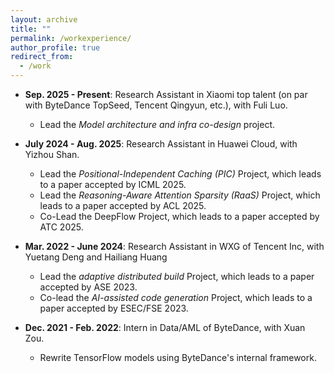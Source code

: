 ```yaml
---
layout: archive
title: ""
permalink: /workexperience/
author_profile: true
redirect_from:
  - /work
---
```


* **Sep. 2025 - Present**: Research Assistant in Xiaomi top talent (on par with ByteDance TopSeed, Tencent Qingyun, etc.), with Fuli Luo.
  * Lead the *Model architecture and infra co-design* project.

* **July 2024 - Aug. 2025**: Research Assistant in Huawei Cloud, with Yizhou Shan.
  * Lead the *Positional-Independent Caching (PIC)* Project, which leads to a paper accepted by ICML 2025.
  * Lead the *Reasoning-Aware Attention Sparsity (RaaS)* Project, which leads to a paper accepted by ACL 2025.
  * Co-Lead the DeepFlow Project, which leads to a paper accepted by ATC 2025.

* **Mar. 2022 - June 2024**: Research Assistant in WXG of Tencent Inc, with Yuetang Deng and Hailiang Huang
  * Lead the *adaptive distributed build* Project, which leads to a paper accepted by ASE 2023.
  * Co-lead the *AI-assisted code generation* Project, which leads to a paper accepted by ESEC/FSE 2023.

* **Dec. 2021 - Feb. 2022**: Intern in Data/AML of ByteDance, with Xuan Zou.
  * Rewrite TensorFlow models using ByteDance's internal framework.



